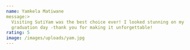 ```yaml
---
name: Yamkela Matiwane
message:>
  Visiting SutiYam was the best choice ever! I looked stunning on my
  graduation day -thank you for making it unforgettable!
rating: 5
image: /images/uploads/yam.jpg
---
```

